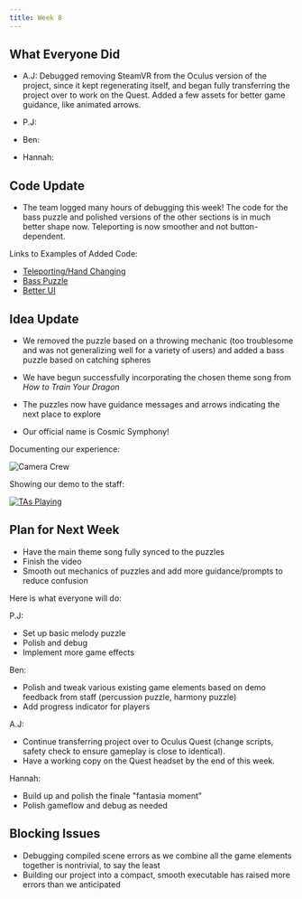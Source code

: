 ```yaml
---
title: Week 8
---
```


## What Everyone Did
* A.J: Debugged removing SteamVR from the Oculus version of the project, since it kept regenerating itself, and began fully transferring the project over to work on the Quest. Added a few assets for better game guidance, like animated arrows.

* P.J: 

* Ben: 

* Hannah: 


## Code Update
* The team logged many hours of debugging this week! The code for the bass puzzle and polished versions of the other sections is in much better shape now. Teleporting is now smoother and not button-dependent.

Links to Examples of Added Code:
* [Teleporting/Hand Changing](https://github.com/UWRealityLab/vrcapstone19sp-team7/tree/master/PhantasiaConductor/Assets/Scripts/Teleporting)
* [Bass Puzzle](https://github.com/UWRealityLab/vrcapstone19sp-team7/tree/master/PhantasiaConductor/Assets/Scripts/RadialPuzzle)
* [Better UI](https://github.com/UWRealityLab/vrcapstone19sp-team7/tree/master/PhantasiaConductor/Assets/Scripts/UI)


## Idea Update
* We removed the puzzle based on a throwing mechanic (too troublesome and was not generalizing well for a variety of users) and added a bass puzzle based on catching spheres

* We have begun successfully incorporating the chosen theme song from *How to Train Your Dragon*

* The puzzles now have guidance messages and arrows indicating the next place to explore

* Our official name is Cosmic Symphony!

Documenting our experience:

![Camera Crew](https://github.com/UWRealityLab/vrcapstone19sp-team7/blob/gh-pages/assets/IMG_3356.JPG)

Showing our demo to the staff:

[![TAs Playing](http://img.youtube.com/vi/U1TyBVXH3E8/0.jpg)](https://youtu.be/U1TyBVXH3E8)



## Plan for Next Week

* Have the main theme song fully synced to the puzzles 
* Finish the video 
* Smooth out mechanics of puzzles and add more guidance/prompts to reduce confusion

Here is what everyone will do:

P.J: 
* Set up basic melody puzzle
* Polish and debug
* Implement more game effects

Ben:
* Polish and tweak various existing game elements based on demo feedback from staff (percussion puzzle, harmony puzzle)
* Add progress indicator for players

A.J:
* Continue transferring project over to Oculus Quest (change scripts, safety check to ensure gameplay is close to identical).
* Have a working copy on the Quest headset by the end of this week.

Hannah:
* Build up and polish the finale "fantasia moment"
* Polish gameflow and debug as needed


## Blocking Issues
* Debugging compiled scene errors as we combine all the game elements together is nontrivial, to say the least
* Building our project into a compact, smooth executable has raised more errors than we anticipated

